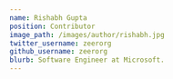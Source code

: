 ```yaml
---
name: Rishabh Gupta
position: Contributor
image_path: /images/author/rishabh.jpg
twitter_username: zeerorg
github_username: zeerorg
blurb: Software Engineer at Microsoft.
---
```

